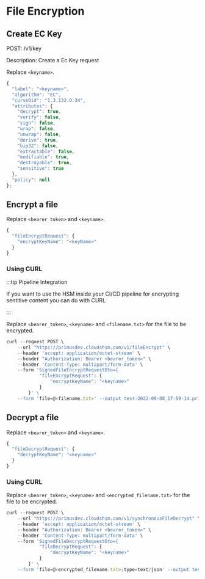 # File Encryption

## Create EC Key

POST: /v1/key

Description: Create a Ec Key request

Replace `<keyname>`.

```js
{
  "label": "<keyname>",  
  "algorithm": "EC",
  "curveOid": "1.3.132.0.34",
  "attributes": {
    "decrypt": true,
    "verify": false,
    "sign": false,
    "wrap": false,
    "unwrap": false,
    "derive": true,
    "bip32": false,
    "extractable": false,
    "modifiable": true,
    "destroyable": true,
    "sensitive": true
  },
  "policy": null
};
```

## Encrypt a file

Replace `<bearer_token>` and `<keyname>`.

```js
{
  "fileEncryptRequest": {
    "encryptKeyName": "<keyName>"
  }
}
```

### Using CURL

:::tip Pipeline Integration

If you want to use the HSM inside your CI/CD pipeline for encrypting sentitive content you can do with CURL

:::

Replace `<bearer_token>`, `<keyname>` and `<filename.txt>` for the file to be encrypted.

```js
curl --request POST \
    --url "https://primusdev.cloudshsm.com/v1/fileEncrypt" \
    --header 'accept: application/octet-stream' \
    --header "Authorization: Bearer <bearer_token>" \
    --header 'Content-Type: multipart/form-data' \
    --form 'SignedFileEncryptRequestDto={
            "fileEncryptRequest": {
                "encryptKeyName": "<keyname>"
            }
        }' \
    --form 'file=@<filename.txt>' --output test-2022-09-08_17-59-14.primus.encrypted
```


## Decrypt a file

Replace `<bearer_token>` and `<keyname>`.

```js
{
  "fileDecryptRequest": {
    "decryptKeyName": "<keyname>"
  }
}
```

### Using CURL

Replace `<bearer_token>`, `<keyname>` and `<encrypted_filename.txt>` for the file to be encrypted.

```js
curl --request POST \
    --url "https://primusdev.cloudshsm.com/v1/synchronousFileDecrypt" \
    --header 'accept: application/octet-stream' \
    --header "Authorization: Bearer <bearer_token>" \
    --header 'Content-Type: multipart/form-data' \
    --form 'SignedFileDecryptRequestDto={ 
            "fileDecryptRequest": { 
                "decryptKeyName": "<keyname>" 
            } 
        }' \
    --form 'file=@<encrypted_filename.txt>;type=text/json' --output test.txt
```
